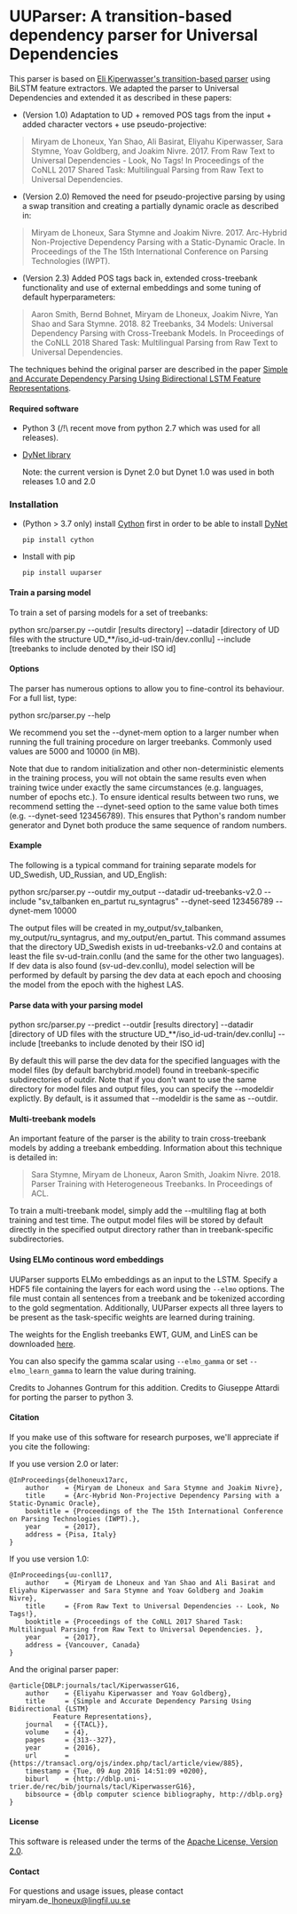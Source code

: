 # UUParser: A transition-based dependency parser for Universal Dependencies

This parser is based on [Eli Kiperwasser's transition-based parser](http://github.com/elikip/bist-parser) using BiLSTM feature extractors.
We adapted the parser to Universal Dependencies and extended it as described in these papers:

* (Version 1.0) Adaptation to UD + removed POS tags from the input + added character vectors + use pseudo-projective:
>Miryam de Lhoneux, Yan Shao, Ali Basirat, Eliyahu Kiperwasser, Sara Stymne, Yoav Goldberg, and Joakim Nivre. 2017. From Raw Text to Universal Dependencies - Look, No Tags! In Proceedings of the CoNLL 2017 Shared Task: Multilingual Parsing from Raw Text to Universal Dependencies.

* (Version 2.0) Removed the need for pseudo-projective parsing by using a swap transition and creating a partially dynamic oracle as described in:
>Miryam de Lhoneux, Sara Stymne and Joakim Nivre. 2017. Arc-Hybrid Non-Projective Dependency Parsing with a Static-Dynamic Oracle. In Proceedings of the The 15th International Conference on Parsing Technologies (IWPT).

* (Version 2.3) Added POS tags back in, extended cross-treebank functionality and use of external embeddings and some tuning of default hyperparameters:

>Aaron Smith, Bernd Bohnet, Miryam de Lhoneux, Joakim Nivre, Yan Shao and Sara Stymne. 2018. 82 Treebanks, 34 Models: Universal Dependency Parsing with Cross-Treebank Models. In Proceedings of the CoNLL 2018 Shared Task: Multilingual Parsing from Raw Text to Universal Dependencies.

The techniques behind the original parser are described in the paper [Simple and Accurate Dependency Parsing Using Bidirectional LSTM Feature Representations](https://www.transacl.org/ojs/index.php/tacl/article/viewFile/885/198).

#### Required software

 * Python 3 (/!\ recent move from python 2.7 which was used for all releases).
 * [DyNet library](https://github.com/clab/dynet/tree/master/python)

    Note: the current version is Dynet 2.0 but Dynet 1.0 was used in both releases 1.0 and 2.0

### Installation

- (Python > 3.7 only) install [Cython](https://cython.org/) first in order to be able to install [DyNet](https://github.com/clab/dynet)
  
  ```console
  pip install cython
  ```

- Install with pip

  ```console
  pip install uuparser
  ```

#### Train a parsing model

To train a set of parsing models for a set of treebanks:

python src/parser.py --outdir [results directory] --datadir [directory of UD files with the structure UD\_\*\*/iso\_id-ud-train/dev.conllu] --include [treebanks to include denoted by their ISO id]

#### Options

The parser has numerous options to allow you to fine-control its behaviour. For a full list, type:

python src/parser.py --help

We recommend you set the --dynet-mem option to a larger number when running the full training procedure on larger treebanks.
Commonly used values are 5000 and 10000 (in MB).

Note that due to random initialization and other non-deterministic elements in the training process, you will not obtain the same results even when training twice under exactly the same circumstances (e.g. languages, number of epochs etc.).
To ensure identical results between two runs, we recommend setting the --dynet-seed option to the same value both times (e.g. --dynet-seed 123456789).
This ensures that Python's random number generator and Dynet both produce the same sequence of random numbers.

#### Example

The following is a typical command for training separate models for UD_Swedish, UD_Russian, and UD_English:

python src/parser.py --outdir my_output --datadir ud-treebanks-v2.0 --include "sv_talbanken en_partut ru_syntagrus" --dynet-seed 123456789 --dynet-mem 10000

The output files will be created in my_output/sv_talbanken, my_output/ru_syntagrus, and my_output/en_partut.
This command assumes that the directory UD_Swedish exists in ud-treebanks-v2.0 and contains at least the file sv-ud-train.conllu (and the same for the other two languages).
If dev data is also found (sv-ud-dev.conllu), model selection will be performed by default by parsing the dev data at each epoch and choosing the model from the epoch with the highest LAS.

#### Parse data with your parsing model

python src/parser.py --predict --outdir [results directory] --datadir [directory of UD files with the structure UD\_\*\*/iso\_id-ud-train/dev.conllu] --include [treebanks to include denoted by their ISO id]

By default this will parse the dev data for the specified languages with the model files (by default barchybrid.model) found in treebank-specific subdirectories of outdir.
Note that if you don't want to use the same directory for model files and output files, you can specify the --modeldir explictly.
By default, is it assumed that --modeldir is the same as --outdir.

#### Multi-treebank models

An important feature of the parser is the ability to train cross-treebank models by adding a treebank embedding.
Information about this technique is detailed in:

>Sara Stymne, Miryam de Lhoneux, Aaron Smith, Joakim Nivre. 2018. Parser Training with Heterogeneous Treebanks. In Proceedings of ACL.

To train a multi-treebank model, simply add the --multiling flag at both training and test time.
The output model files will be stored by default directly in the specified output directory rather than in treebank-specific subdirectories.

#### Using ELMo continous word embeddings

UUParser supports ELMo embeddings as an input to the LSTM. 
Specify a HDF5 file containing the layers for each word using the `--elmo` options.
The file must contain all sentences from a treebank and be tokenized according
to the gold segmentation. Additionally, UUParser expects all three layers to be present
 as the task-specific weights are learned during training.
 
The weights for the English treebanks EWT, GUM, and LinES can be downloaded [here](https://www.dropbox.com/sh/kyaq2mt07qpbtxt/AACD6LsEJrqgaURaAZ-fvHpoa?dl=0).

You can also specify the gamma scalar using `--elmo_gamma` or set `--elmo_learn_gamma`
to learn the value during training.

Credits to Johannes Gontrum for this addition.
Credits to Giuseppe Attardi for porting the parser to python 3.

#### Citation

If you make use of this software for research purposes, we'll appreciate if you cite the following:

If you use version 2.0 or later:

    @InProceedings{delhoneux17arc,
        author    = {Miryam de Lhoneux and Sara Stymne and Joakim Nivre},
        title     = {Arc-Hybrid Non-Projective Dependency Parsing with a Static-Dynamic Oracle},
        booktitle = {Proceedings of the The 15th International Conference on Parsing Technologies (IWPT).},
        year      = {2017},
        address = {Pisa, Italy}
    }

If you use version 1.0:

    @InProceedings{uu-conll17,
        author    = {Miryam de Lhoneux and Yan Shao and Ali Basirat and Eliyahu Kiperwasser and Sara Stymne and Yoav Goldberg and Joakim Nivre},
        title     = {From Raw Text to Universal Dependencies -- Look, No Tags!},
        booktitle = {Proceedings of the CoNLL 2017 Shared Task: Multilingual Parsing from Raw Text to Universal Dependencies. },
        year      = {2017},
        address = {Vancouver, Canada}
    }

And the original parser paper:

    @article{DBLP:journals/tacl/KiperwasserG16,
        author    = {Eliyahu Kiperwasser and Yoav Goldberg},
        title     = {Simple and Accurate Dependency Parsing Using Bidirectional {LSTM}
               Feature Representations},
        journal   = {{TACL}},
        volume    = {4},
        pages     = {313--327},
        year      = {2016},
        url       = {https://transacl.org/ojs/index.php/tacl/article/view/885},
        timestamp = {Tue, 09 Aug 2016 14:51:09 +0200},
        biburl    = {http://dblp.uni-trier.de/rec/bib/journals/tacl/KiperwasserG16},
        bibsource = {dblp computer science bibliography, http://dblp.org}
    }

#### License

This software is released under the terms of the [Apache License, Version 2.0](http://www.apache.org/licenses/LICENSE-2.0).

#### Contact

For questions and usage issues, please contact miryam.de\_lhoneux@lingfil.uu.se
